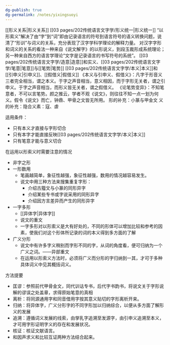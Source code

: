 ```yaml
---
dg-publish: true
dg-permalink: /notes/yixingsuoyi
---
```

[[形义关系\|形义关系]] [[03 pages/202传统语言文字学/形义统一\|形义统一]]
“以形索义”解决了由“字”到“词”即由记录语言的符号到语言符号的语义转换问题，说清了“形训”与词义的关系，充分表现了汉字学科学理论的解释力量。
对汉字字形和词义的关系的看法一种来自《说文解字》的以形说义，到段玉裁形成系统理论；另一种来自西方的语言学理论“文字是记录语言的书写符号的系统”。
[[03 pages/202传统语言文字学/造意\|造意]]和实义、[[03 pages/202传统语言文字学/笔意\|笔意]]与[[笔势\|笔势]]
[[03 pages/202传统语言文字学/本义\|本义]]和[[引申义\|引申义]]、[[假借义\|假借义]]
《本义与引申义、假借义》：凡字于形音义三者完全相当，谓之本义。于字之声音相当，意义相因，而于字形无关者，谓之引申义。于字之声音相当，而形义皆无关者，谓之假借义。
《论笔势变异》：不知笔意者，不可以言笔势。颜之推云，学者不观《说文》，则往往不知一点一划为何义。假令《说文》而亡，钟鼎、甲骨之文皆无所用。
形的补充：小篆与甲金文
义的补充：隐合义素：寇、虐


适用条件：
- 只有本义才直接与字形切合
- 只有本字才能直接反映[[03 pages/202传统语言文字学/本义\|本义]]
- 只有笔意才能与意义切合

在运用以形索义时需要注意的情况
- 非字之形 
- 一形数用 
	- 笔画越简单，象征性越强，象征性越强，数用的情况越容易发生。
	- 说文中用三种方法来搜集重复字形：
		- 介绍古籀文与小篆的同形异字 
		- 介绍某些专书或字说采用的同形异字 
		- 介绍因方言差异而产生的同形异字 
- 一字多形
	- [[异体字\|异体字]]
	- 说文的重文 
	- 一字多形对以形索义是大有好处的，不同的形体可以增加比较和参考的因素，使我们对这个形体所记录的词的本义得到多方面的了解 
- 广义分形
	- 说文中有许多字义稍别而字形不同的字，从词的角度看，便可归纳为一个广义之词。——异部重文
	- 在运用以形索义方法时，必须将广义而分形的字归纳到一其，才可于多种具体词义中见其概括词义。

方法提要
- 匡谬：参照前代甲骨金文，同代训诂专书，后代字书韵书，将说文关于字形说解的谬误之处盖章，求得原始笔意的真相
- 离析：将同源通用字和同音借用字按其意义贴切的字形离析开来。
- 归纳：将异体字，广义分形字的不同字形加以归纳综合，以便从多方面了解形义的发展 
- 追溯：遵循词义发展的线索，由孳乳字追溯至发源字，由引申义追溯至本义，才可用字形证明字义的存在和发展状况。
- 核证：核证文献语言。
- 和因声求义和比较互证两种方法结合起来。